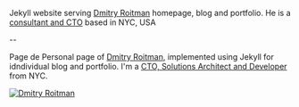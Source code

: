 Jekyll website serving [Dmitry Roitman](http://dmitryroitman.com) homepage, blog and portfolio. He is a [consultant and CTO](http://3dact.com) based in NYC, USA

--

Page de
Personal page of [Dmitry Roitman](http://dmitryroitman.com), implemented using Jekyll for idndividual blog and 
portfolio. I'm a [CTO, Solutions Architect and Developer](http://dmitryroitman.co) from NYC.

[![Dmitry Roitman](https://raw.github.com/dmitryro/dmitryro.github.io/master/images/dmitry.jpg)](http://dmitryroitman.com)
